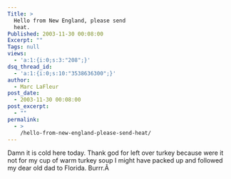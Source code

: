 ```yaml
---
Title: >
  Hello from New England, please send
  heat.
Published: 2003-11-30 00:08:00
Excerpt: ""
Tags: null
views:
  - 'a:1:{i:0;s:3:"208";}'
dsq_thread_id:
  - 'a:1:{i:0;s:10:"3538636300";}'
author:
  - Marc LaFleur
post_date:
  - 2003-11-30 00:08:00
post_excerpt:
  - ""
permalink:
  - >
    /hello-from-new-england-please-send-heat/
---
```

<div class="Section1"> <p>Damn it is cold here today. Thank god for left over turkey because were it not for my cup of warm turkey soup I might have packed up and followed my dear old dad to Florida. Burrr.Â </p></div>